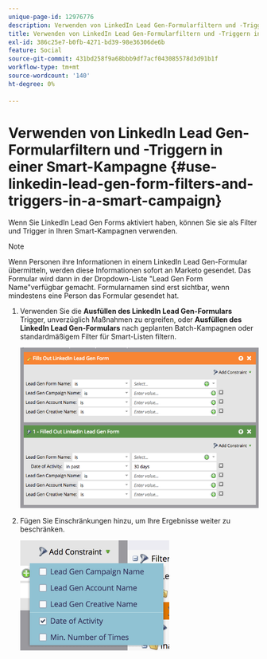 ```yaml
---
unique-page-id: 12976776
description: Verwenden von LinkedIn Lead Gen-Formularfiltern und -Triggern in einer Smart-Kampagne - Marketo Docs - Produktdokumentation
title: Verwenden von LinkedIn Lead Gen-Formularfiltern und -Triggern in einer Smart-Kampagne
exl-id: 386c25e7-b0fb-4271-bd39-98e36306de6b
feature: Social
source-git-commit: 431bd258f9a68bbb9df7acf043085578d3d91b1f
workflow-type: tm+mt
source-wordcount: '140'
ht-degree: 0%

---
```


# Verwenden von LinkedIn Lead Gen-Formularfiltern und -Triggern in einer Smart-Kampagne {#use-linkedin-lead-gen-form-filters-and-triggers-in-a-smart-campaign}

Wenn Sie LinkedIn Lead Gen Forms aktiviert haben, können Sie sie als Filter und Trigger in Ihren Smart-Kampagnen verwenden.

>[!NOTE]
>
>Wenn Personen ihre Informationen in einem LinkedIn Lead Gen-Formular übermitteln, werden diese Informationen sofort an Marketo gesendet. Das Formular wird dann in der Dropdown-Liste &quot;Lead Gen Form Name&quot;verfügbar gemacht. Formularnamen sind erst sichtbar, wenn mindestens eine Person das Formular gesendet hat.

1. Verwenden Sie die **Ausfüllen des LinkedIn Lead Gen-Formulars** Trigger, unverzüglich Maßnahmen zu ergreifen, oder **Ausfüllen des LinkedIn Lead Gen-Formulars** nach geplanten Batch-Kampagnen oder standardmäßigem Filter für Smart-Listen filtern.

   ![](assets/screen-shot-2017-03-29-at-2.38.03-pm.png)

1. Fügen Sie Einschränkungen hinzu, um Ihre Ergebnisse weiter zu beschränken.

   ![](assets/lead-gen-constraints.png)
